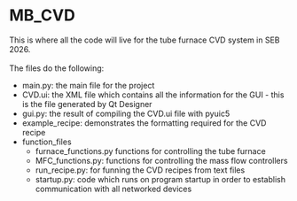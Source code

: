 # MB_CVD
This is where all the code will live for the tube furnace CVD system in SEB 2026.\
\
The files do the following:
* main.py: the main file for the project
* CVD.ui: the XML file which contains all the information for the GUI - this is the file generated by Qt Designer
* gui.py: the result of compiling the CVD.ui file with pyuic5
* example_recipe: demonstrates the formatting required for the CVD recipe
* function_files
  * furnace_functions.py functions for controlling the tube furnace
  * MFC_functions.py: functions for controlling the mass flow controllers
  * run_recipe.py: for funning the CVD recipes from text files
  * startup.py: code which runs on program startup in order to establish communication with all networked devices

